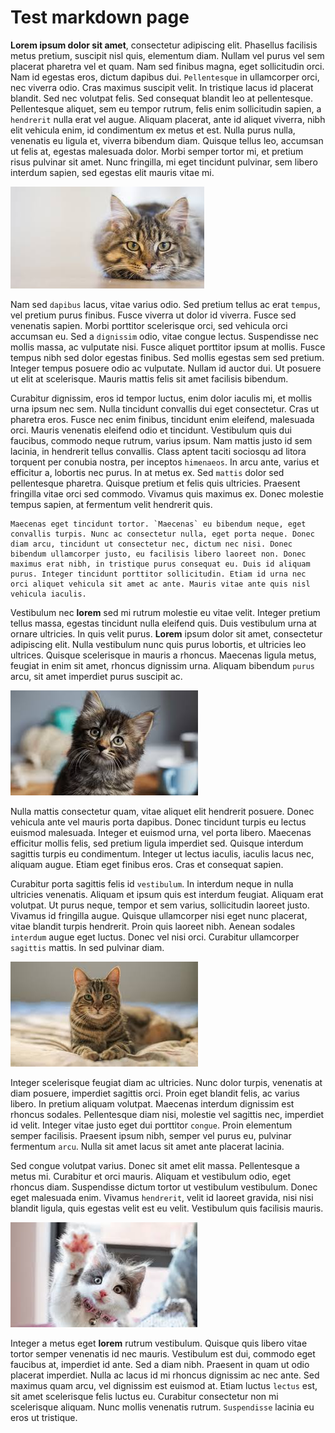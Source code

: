 # Test markdown page
__Lorem ipsum dolor sit amet__, consectetur adipiscing elit. Phasellus facilisis metus pretium, suscipit nisl quis, elementum diam. Nullam vel purus vel sem placerat pharetra vel et quam. Nam sed finibus magna, eget sollicitudin orci. Nam id egestas eros, dictum dapibus dui. `Pellentesque` in ullamcorper orci, nec viverra odio. Cras maximus suscipit velit. In tristique lacus id placerat blandit. Sed nec volutpat felis. Sed consequat blandit leo at pellentesque. Pellentesque aliquet, sem eu tempor rutrum, felis enim sollicitudin sapien, a `hendrerit` nulla erat vel augue. Aliquam placerat, ante id aliquet viverra, nibh elit vehicula enim, id condimentum ex metus et est. Nulla purus nulla, venenatis eu ligula et, viverra bibendum diam. Quisque tellus leo, accumsan ut felis at, egestas malesuada dolor. Morbi semper tortor mi, et pretium risus pulvinar sit amet. Nunc fringilla, mi eget tincidunt pulvinar, sem libero interdum sapien, sed egestas elit mauris vitae mi.  

![Alt-текст](../assets/images/Unknown.jpg "Я вижу тебя насквозь")


Nam sed `dapibus` lacus, vitae varius odio. Sed pretium tellus ac erat `tempus`, vel pretium purus finibus. Fusce viverra ut dolor id viverra. Fusce sed venenatis sapien. Morbi porttitor scelerisque orci, sed vehicula orci accumsan eu. Sed a `dignissim` odio, vitae congue lectus. Suspendisse nec mollis massa, ac vulputate nisi. Fusce aliquet porttitor ipsum at mollis. Fusce tempus nibh sed dolor egestas finibus. Sed mollis egestas sem sed pretium. Integer tempus posuere odio ac vulputate. Nullam id auctor dui. Ut posuere ut elit at scelerisque. Mauris mattis felis sit amet facilisis bibendum.

Curabitur dignissim, eros id tempor luctus, enim dolor iaculis mi, et mollis urna ipsum nec sem. Nulla tincidunt convallis dui eget consectetur. Cras ut pharetra eros. Fusce nec enim finibus, tincidunt enim eleifend, malesuada orci. Mauris venenatis eleifend odio et tincidunt. Vestibulum quis dui faucibus, commodo neque rutrum, varius ipsum. Nam mattis justo id sem lacinia, in hendrerit tellus convallis. Class aptent taciti sociosqu ad litora torquent per conubia nostra, per inceptos `himenaeos`. In arcu ante, varius et efficitur a, lobortis nec purus. In at metus ex. Sed `mattis` dolor sed pellentesque pharetra. Quisque pretium et felis quis ultricies. Praesent fringilla vitae orci sed commodo. Vivamus quis maximus ex. Donec molestie tempus sapien, at fermentum velit hendrerit quis.
```
Maecenas eget tincidunt tortor. `Maecenas` eu bibendum neque, eget convallis turpis. Nunc ac consectetur nulla, eget porta neque. Donec diam arcu, tincidunt ut consectetur nec, dictum nec nisi. Donec bibendum ullamcorper justo, eu facilisis libero laoreet non. Donec maximus erat nibh, in tristique purus consequat eu. Duis id aliquam purus. Integer tincidunt porttitor sollicitudin. Etiam id urna nec orci aliquet vehicula sit amet ac ante. Mauris vitae ante quis nisl vehicula iaculis.
```
Vestibulum nec __lorem__ sed mi rutrum molestie eu vitae velit. Integer pretium tellus massa, egestas tincidunt nulla eleifend quis. Duis vestibulum urna at ornare ultricies. In quis velit purus. __Lorem__ ipsum dolor sit amet, consectetur adipiscing elit. Nulla vestibulum nunc quis purus lobortis, et ultricies leo ultrices. Quisque scelerisque in mauris a rhoncus. Maecenas ligula metus, feugiat in enim sit amet, rhoncus dignissim urna. Aliquam bibendum `purus` arcu, sit amet imperdiet purus suscipit ac.

![Alt-текст](../assets/images/Unknown1.jpg "Есть ли жизнь на Марсе?")


Nulla mattis consectetur quam, vitae aliquet elit hendrerit posuere. Donec vehicula ante vel mauris porta dapibus. Donec tincidunt turpis eu lectus euismod malesuada. Integer et euismod urna, vel porta libero. Maecenas efficitur mollis felis, sed pretium ligula imperdiet sed. Quisque interdum sagittis turpis eu condimentum. Integer ut lectus iaculis, iaculis lacus nec, aliquam augue. Etiam eget finibus eros. Cras et consequat sapien.

Curabitur porta sagittis felis id `vestibulum`. In interdum neque in nulla ultricies venenatis. Aliquam et ipsum quis est interdum feugiat. Aliquam erat volutpat. Ut purus neque, tempor et sem varius, sollicitudin laoreet justo. Vivamus id fringilla augue. Quisque ullamcorper nisi eget nunc placerat, vitae blandit turpis hendrerit. Proin quis laoreet nibh. Aenean sodales `interdum` augue eget luctus. Donec vel nisi orci. Curabitur ullamcorper `sagittis` mattis. In sed pulvinar diam.

![Alt-текст](../assets/images/Unknown2.jpg "Ты дурак?")


Integer scelerisque feugiat diam ac ultricies. Nunc dolor turpis, venenatis at diam posuere, imperdiet sagittis orci. Proin eget blandit felis, ac varius libero. In pretium aliquam volutpat. Maecenas interdum dignissim est rhoncus sodales. Pellentesque diam nisi, molestie vel sagittis nec, imperdiet id velit. Integer vitae justo eget dui porttitor `congue`. Proin elementum semper facilisis. Praesent ipsum nibh, semper vel purus eu, pulvinar fermentum `arcu`. Nulla sit amet lacus sit amet ante placerat lacinia.

Sed congue volutpat varius. Donec sit amet elit massa. Pellentesque a metus mi. Curabitur et orci mauris. Aliquam et vestibulum odio, eget rhoncus diam. Suspendisse dictum tortor ut vestibulum vestibulum. Donec eget malesuada enim. Vivamus `hendrerit`, velit id laoreet gravida, nisi nisi blandit ligula, quis egestas velit est eu velit. Vestibulum quis facilisis mauris.

![Alt-текст](../assets/images/Unknown3.jpg "Погнали играть")


Integer a metus eget __lorem__ rutrum vestibulum. Quisque quis libero vitae tortor semper venenatis id nec mauris. Vestibulum est dui, commodo eget faucibus at, imperdiet id ante. Sed a diam nibh. Praesent in quam ut odio placerat imperdiet. Nulla ac lacus id mi rhoncus dignissim ac nec ante. Sed maximus quam arcu, vel dignissim est euismod at. Etiam luctus `lectus` est, sit amet scelerisque felis luctus eu. Curabitur consectetur non mi scelerisque aliquam. Nunc mollis venenatis rutrum. `Suspendisse` lacinia eu eros ut tristique.

